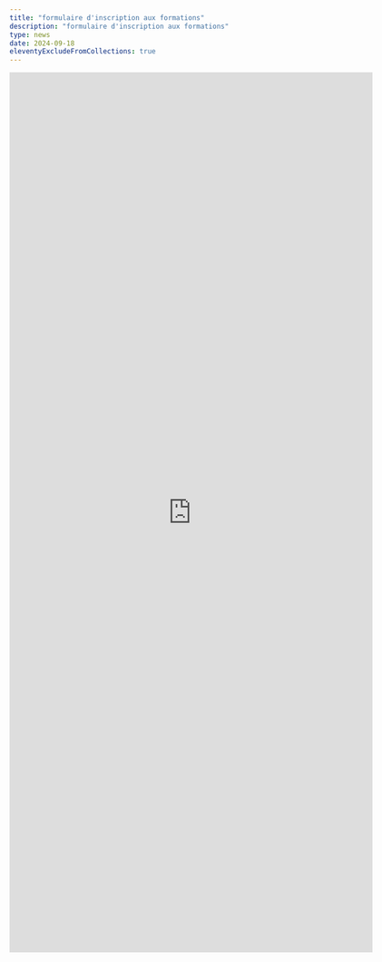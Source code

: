 ```yaml
---
title: "formulaire d'inscription aux formations"
description: "formulaire d'inscription aux formations"
type: news
date: 2024-09-18
eleventyExcludeFromCollections: true
---
```

<iframe style="border: none; width: 640px; height: 1553px" src="https://grist.numerique.gouv.fr/o/docs/forms/2Ch5VD2Z7oU1eh8f9YsSMA/4"> 
